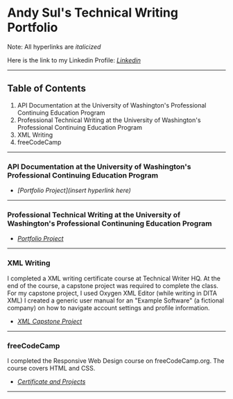 # Andy Sul's Technical Writing Portfolio

Note: All hyperlinks are *italicized*

Here is the link to my Linkedin Profile: *[Linkedin](https://www.linkedin.com/in/andysul/)*

-------------------------

## **Table of Contents**

1. API Documentation at the University of Washington's Professional Continuing Education Program
2. Professional Technical Writing at the University of Washington's Professional Continuing Education Program
3. XML Writing
4. freeCodeCamp
   
-------------------------

### API Documentation at the University of Washington's Professional Continuing Education Program

* *[Portfolio Project](insert hyperlink here)*

-------------------------

### Professional Technical Writing at the University of Washington's Professional Continuning Education Program

* *[Portfolio Project](UW_PTW/UW_PTW.md)*

-------------------------

### XML Writing

I completed a XML writing certificate course at Technical Writer HQ. At the end of the course, a capstone project was required to complete the class. For my capstone project, I used Oxygen XML Editor (while writing in DITA XML) I created a generic user manual for an "Example Software" (a fictional company) on how to navigate account settings and profile information.

* *[XML Capstone Project](https://github.com/skym97/Portfolio/blob/main/docs/XML%20Writing%20Capstone%20Project.pdf)*

-------------------------

### freeCodeCamp 

I completed the Responsive Web Design course on freeCodeCamp.org. The course covers HTML and CSS.

* *[Certificate and Projects](https://www.freecodecamp.org/certification/skma97/responsive-web-design)*

-------------------------
